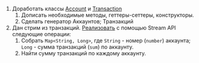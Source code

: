 1. Доработать классы [Account](Account.java) и [Transaction](Transaction.java)
    1. Дописать необходимые методы, геттеры-сеттеры, конструкторы.
    1. Сделать генератор Аккаунтов; Транзакций
1. Дан стрим из транзакций. [Реализовать](TransactionsTask.java) с помощью Stream API следующие операции:
    1. Собрать `Map<String, Long>`, где `String` - номер (`number`) аккаунта; `Long` - сумма транзакций (`sum`) по 
        аккаунту.
    1. Найти сумму транзакций по каждому аккаунту.

